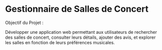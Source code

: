 # Gestionnaire de Salles de Concert

Objectif du Projet :

Développer une application web permettant aux utilisateurs de rechercher des salles de concert, consulter leurs détails, ajouter des avis, et explorer les salles en fonction de leurs préférences musicales.
